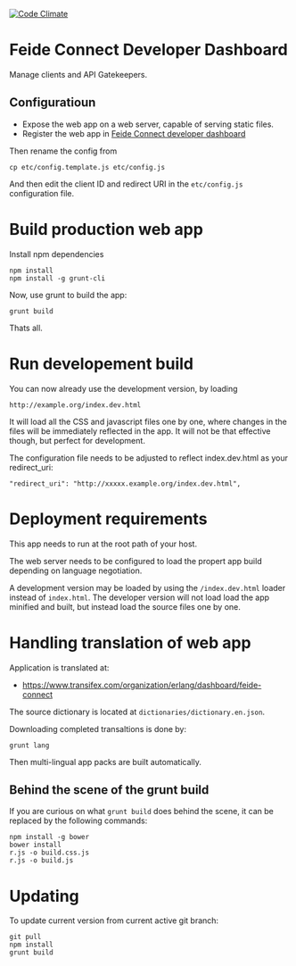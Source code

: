 [![Code Climate](https://codeclimate.com/github/feideconnect/app-developer-dashboard/badges/gpa.svg)](https://codeclimate.com/github/feideconnect/app-developer-dashboard)

# Feide Connect Developer Dashboard	

Manage clients and API Gatekeepers.


## Configuratioun

* Expose the web app on a web server, capable of serving static files.
* Register the web app in [Feide Connect developer dashboard](https://developers.feideconnect.no)

Then rename the config from 

	cp etc/config.template.js etc/config.js

And then edit the client ID and redirect URI in the `etc/config.js` configuration file.


# Build production web app

Install npm dependencies

	npm install
	npm install -g grunt-cli

Now, use grunt to build the app:

	grunt build

Thats all.



# Run developement build

You can now already use the development version, by loading

	http://example.org/index.dev.html

It will load all the CSS and javascript files one by one, where changes in the files will be immediately reflected in the app. It will not be that effective though, but perfect for development.

The configuration file needs to be adjusted to reflect index.dev.html as your redirect_uri:

	"redirect_uri": "http://xxxxx.example.org/index.dev.html",


# Deployment requirements


This app needs to run at the root path of your host.


The web server needs to be configured to load the propert app build depending on language negotiation.

A development version may be loaded by using the `/index.dev.html` loader instead of `index.html`. The developer version will not load load the app minified and built, but instead load the source files one by one.


# Handling translation of web app

Application is translated at:

* <https://www.transifex.com/organization/erlang/dashboard/feide-connect>

The source dictionary is located at `dictionaries/dictionary.en.json`.

Downloading completed transaltions is done by:

	grunt lang

Then multi-lingual app packs are built automatically.



## Behind the scene of the grunt build

If you are curious on what `grunt build` does behind the scene, it can be replaced by the following commands:
	
	npm install -g bower
	bower install
	r.js -o build.css.js
	r.js -o build.js



# Updating

To update current version from current active git branch:

	git pull
	npm install
	grunt build

